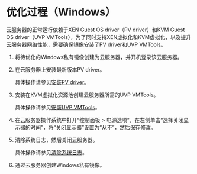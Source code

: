 # 优化过程（Windows）<a name="zh-cn_topic_0047501112"></a>

云服务器的正常运行依赖于XEN Guest OS driver（PV driver）和KVM Guest OS driver（UVP VMTools），为了同时支持XEN虚拟化和KVM虚拟化，以及提升云服务器网络性能，需要确保镜像安装了PV driver和UVP VMTools。

1.  将待优化的Windows私有镜像创建为云服务器，并开机登录该云服务器。
2.  在云服务器上安装最新版本PV driver。

    具体操作请参见[安装PV driver](安装PV-driver.md)。

3.  安装在KVM虚拟化资源池创建云服务器所需的UVP VMTools。

    具体操作请参见[安装UVP VMTools](安装UVP-VMTools.md)。

4.  在云服务器操作系统中打开“控制面板 \> 电源选项”，在左侧单击“选择关闭显示器的时间”，将“关闭显示器”设置为“从不”，然后保存修改。
5.  清除系统日志，然后关闭云服务器。

    具体操作请参见[清除系统日志](清除系统日志.md)。

6.  通过云服务器创建Windows私有镜像。

